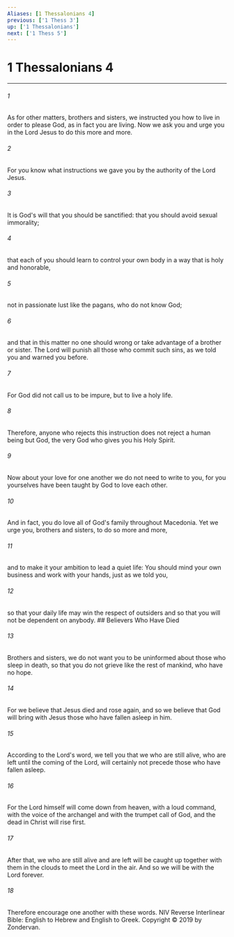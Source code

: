 ```yaml
---
Aliases: [1 Thessalonians 4]
previous: ['1 Thess 3']
up: ['1 Thessalonians']
next: ['1 Thess 5']
---
```

# 1 Thessalonians 4

***


###### 1 
As for other matters, brothers and sisters, we instructed you how to live in order to please God, as in fact you are living. Now we ask you and urge you in the Lord Jesus to do this more and more. 

###### 2 
For you know what instructions we gave you by the authority of the Lord Jesus. 

###### 3 
It is God's will that you should be sanctified: that you should avoid sexual immorality; 

###### 4 
that each of you should learn to control your own body in a way that is holy and honorable, 

###### 5 
not in passionate lust like the pagans, who do not know God; 

###### 6 
and that in this matter no one should wrong or take advantage of a brother or sister. The Lord will punish all those who commit such sins, as we told you and warned you before. 

###### 7 
For God did not call us to be impure, but to live a holy life. 

###### 8 
Therefore, anyone who rejects this instruction does not reject a human being but God, the very God who gives you his Holy Spirit. 

###### 9 
Now about your love for one another we do not need to write to you, for you yourselves have been taught by God to love each other. 

###### 10 
And in fact, you do love all of God's family throughout Macedonia. Yet we urge you, brothers and sisters, to do so more and more, 

###### 11 
and to make it your ambition to lead a quiet life: You should mind your own business and work with your hands, just as we told you, 

###### 12 
so that your daily life may win the respect of outsiders and so that you will not be dependent on anybody. ## Believers Who Have Died 

###### 13 
Brothers and sisters, we do not want you to be uninformed about those who sleep in death, so that you do not grieve like the rest of mankind, who have no hope. 

###### 14 
For we believe that Jesus died and rose again, and so we believe that God will bring with Jesus those who have fallen asleep in him. 

###### 15 
According to the Lord's word, we tell you that we who are still alive, who are left until the coming of the Lord, will certainly not precede those who have fallen asleep. 

###### 16 
For the Lord himself will come down from heaven, with a loud command, with the voice of the archangel and with the trumpet call of God, and the dead in Christ will rise first. 

###### 17 
After that, we who are still alive and are left will be caught up together with them in the clouds to meet the Lord in the air. And so we will be with the Lord forever. 

###### 18 
Therefore encourage one another with these words. NIV Reverse Interlinear Bible: English to Hebrew and English to Greek. Copyright © 2019 by Zondervan.
